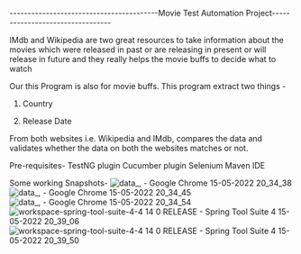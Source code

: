 -----------------------------------------Movie Test Automation Project---------------------------------


IMdb and Wikipedia are two great resources to take information about the movies which were released in past or are releasing in present or will release in future and 
they really helps the movie buffs to decide what to watch 

Our this Program is also for movie buffs. This program extract two things -

1) Country

2) Release Date

From both websites i.e. Wikipedia and IMdb, compares the data and validates whether the data on both the websites matches or not.

Pre-requisites-
TestNG plugin
Cucumber plugin
Selenium 
Maven
IDE

Some working Snapshots- 
![data_, - Google Chrome 15-05-2022 20_34_38](https://user-images.githubusercontent.com/60975756/168479762-a60eb41e-e776-4516-bf27-55331f3a6adf.png)
![data_, - Google Chrome 15-05-2022 20_34_45](https://user-images.githubusercontent.com/60975756/168479766-c81b0d6a-72cd-49fc-80cc-854330ee8c92.png)
![data_, - Google Chrome 15-05-2022 20_34_54](https://user-images.githubusercontent.com/60975756/168479770-afaac655-08ee-4cda-b2cb-1fd2fd454e72.png)
![workspace-spring-tool-suite-4-4 14 0 RELEASE - Spring Tool Suite 4 15-05-2022 20_39_06](https://user-images.githubusercontent.com/60975756/168479917-633031ca-96d7-4915-b89c-9c69d2a5d8fa.png)
![workspace-spring-tool-suite-4-4 14 0 RELEASE - Spring Tool Suite 4 15-05-2022 20_39_50](https://user-images.githubusercontent.com/60975756/168479924-6c0f8d2f-d642-4666-9cf0-28a72d4de491.png)
